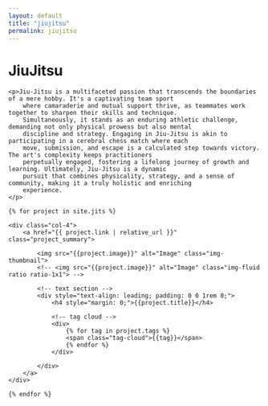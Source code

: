 ```yaml
---
layout: default
title: "jiujitsu"
permalink: jiujitsu
---
```


<div class="row align-items-top pb-3">
	<h1>JiuJitsu</h1>

	<p>Jiu-Jitsu is a multifaceted passion that transcends the boundaries of a mere hobby. It's a captivating team sport
		where camaraderie and mutual support thrive, as teammates work together to sharpen their skills and technique.
		Simultaneously, it stands as an enduring athletic challenge, demanding not only physical prowess but also mental
		discipline and strategy. Engaging in Jiu-Jitsu is akin to participating in a cerebral chess match where each
		move, submission, and escape is a calculated step towards victory. The art's complexity keeps practitioners
		perpetually engaged, fostering a lifelong journey of growth and learning. Ultimately, Jiu-Jitsu is a dynamic
		pursuit that combines physicality, strategy, and a sense of community, making it a truly holistic and enriching
		experience.
	</p>
</div>

<div class="row align-items-top pb-3">

	{% for project in site.jits %}

	<div class="col-4">
		<a href="{{ project.link | relative_url }}" class="project_summary">

			<img src="{{project.image}}" alt="Image" class="img-thumbnail">
			<!-- <img src="{{project.image}}" alt="Image" class="img-fluid ratio ratio-1x1"> -->

			<!-- text section -->
			<div style="text-align: leading; padding: 0 0 1rem 0;">
				<h4 style="margin: 0;">{{project.title}}</h4>

				<!-- tag cloud -->
				<div>
					{% for tag in project.tags %}
					<span class="tag-cloud">{{tag}}</span>
					{% endfor %}
				</div>

			</div>
		</a>
	</div>

	{% endfor %}
</div>